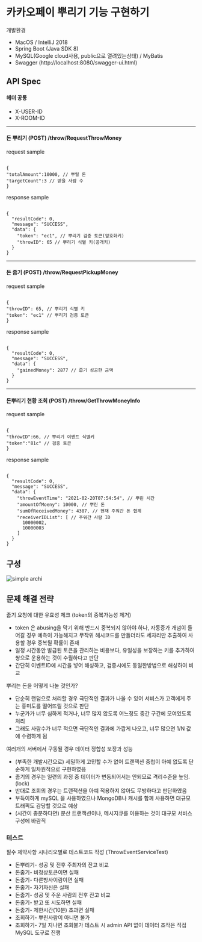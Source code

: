 # 카카오페이 뿌리기 기능 구현하기

개발환경

- MacOS / IntelliJ 2018
- Spring Boot (Java SDK 8)
- MySQL(Google cloud사용, public으로 열려있는상태) / MyBatis
- Swagger (http://localhost:8080/swagger-ui.html)

## API Spec
#### 헤더 공통
- X-USER-ID
- X-ROOM-ID
- - -
  
#### 돈 뿌리기 (POST) /throw/RequestThrowMoney
request sample
<pre><code>
{
"totalAmount":10000, // 뿌릴 돈
"targetCount":3 // 받을 사람 수
}
</code></pre>
response sample
<pre><code>
{
  "resultCode": 0,
  "message": "SUCCESS",
  "data": {
    "token": "ec1", // 뿌리기 검증 토큰(암호화키)
    "throwID": 65 // 뿌리기 식별 키(공개키)
  }
}
</code></pre>
- - -
#### 돈 줍기 (POST) /throw/RequestPickupMoney
request sample
<pre><code>
{
"throwID": 65, // 뿌리기 식별 키
"token": "ec1" // 뿌리기 검증 토큰
}
</code></pre>
response sample
<pre><code>
{
  "resultCode": 0,
  "message": "SUCCESS",
  "data": {
    "gainedMoney": 2877 // 줍기 성공한 금액
  }
}
</code></pre>
- - -
#### 돈뿌리기 현황 조회 (POST) /throw/GetThrowMoneyInfo
request sample
<pre><code>
{
"throwID":66, // 뿌리기 이벤트 식별키
"token":"81c" // 검증 토큰
}
</code></pre>
response sample
<pre><code>
{
  "resultCode": 0,
  "message": "SUCCESS",
  "data": {
    "throwEventTime": "2021-02-20T07:54:54", // 뿌린 시간
    "amountOfMoeny": 10000, // 뿌린 돈
    "sumOfReceivedMoney": 4307, // 현재 주워간 돈 합계
    "receiverIDList": [ // 주워간 사람 ID
      10000002,
      10000003
    ]
  }
}
</code></pre>

## 구성
![simple archi](https://user-images.githubusercontent.com/18466360/108577297-e1ab7980-7363-11eb-89e6-e1decfab42c2.png)


## 문제 해결 전략
줍기 요청에 대한 유효성 체크 (token의 중복가능성 제거)
- token 은 abusing을 막기 위해 반드시 중복되지 않아야 하나, 자동증가 개념이 들어갈 경우 예측이 가능해지고 무작위 해시코드를 만들더라도 세자리만 추출하여 사용할 경우 중복될 확률이 존재
- 일정 시간동안 발급된 토큰을 관리하는 비용보다, 유일성을 보장하는 키를 추가하여 쌍으로 운용하는 것이 수월하다고 판단
- 간단히 이벤트ID에 시간을 넣어 해싱하고, 검증시에도 동일한방법으로 해싱하여 비교

뿌리는 돈을 어떻게 나눌 것인가?
- 단순히 랜덤으로 처리할 경우 극단적인 결과가 나올 수 있어 서비스가 고객에게 주는 흥미도를 떨어뜨릴 것으로 판단
- 누군가가 너무 심하게 적거나, 너무 많지 않도록 어느정도 중간 구간에 모여있도록 처리
- 그래도 사람수가 너무 적으면 극단적인 결과에 가깝게 나오고, 너무 많으면 1/N 값에 수렴하게 됨

여러개의 서버에서 구동될 경우 데이터 정합성 보장과 성능
- (부족한 개발시간으로) 세밀하게 고민할 수가 없어 트랜잭션 중첩이 아예 없도록 단순하게 일차원적으로 구현하였음
- 줍기의 경우는 일련의 과정 중 데이터가 변동되어서는 안되므로 격리수준을 높임.(lock)
- 반대로 조회의 경우는 트랜잭션을 아예 적용하지 않아도 무방하다고 판단하였음
- 부득이하게 mySQL 을 사용하였으나 MongoDB나 캐시를 함께 사용하면 대규모 트래픽도 감당할 것으로 예상 
- (시간이 충분하다면) 분산 트랜잭션이나, 메시지큐를 이용하는 것이 대규모 서비스 구성에 바람직

### 테스트
필수 제약사항 시나리오별로 테스트코드 작성 (ThrowEventServiceTest)
- 돈뿌리기- 성공 및 전후 주최자의 잔고 비교
- 돈줍기- 비정상토큰이면 실패
- 돈줍기- 다른방사이람이면 실패
- 돈줍기- 자기자신은 실패
- 돈줍기- 성공 및 주운 사람의 전후 잔고 비교
- 돈줍기- 받고 또 시도하면 실패
- 돈줍기- 제한시간(10분) 초과면 실패
- 조회하기- 뿌린사람이 아니면 불가
- 조회하기- 7일 지나면 조회불가
테스트 시 admin API 없이 데이터 조작은 직접 MySQL 도구로 진행

